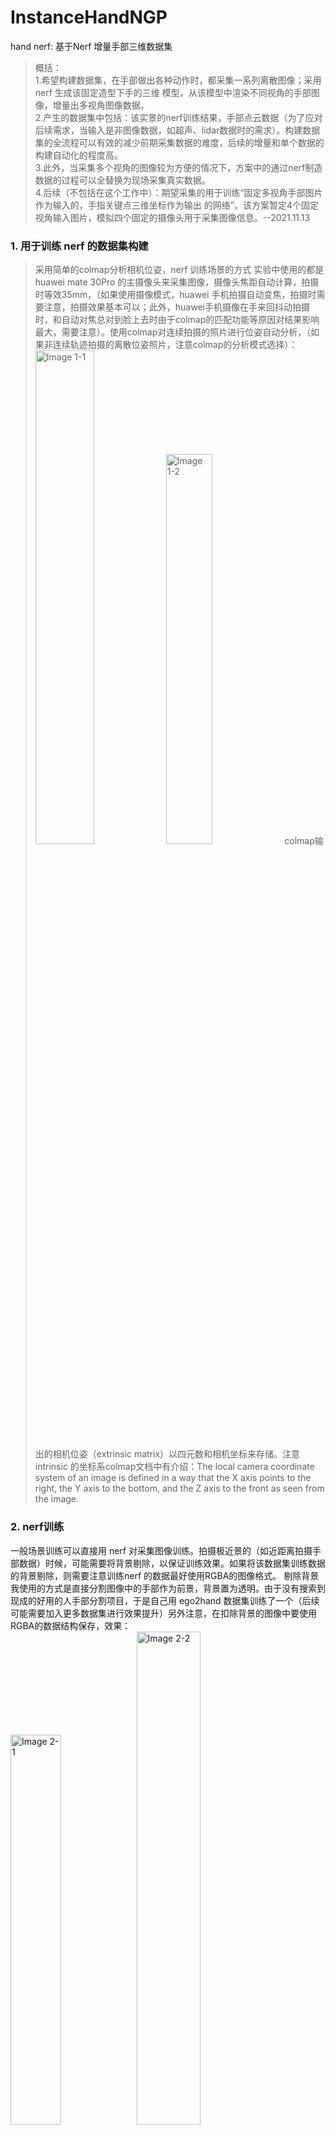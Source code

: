 # InstanceHandNGP
hand nerf: 基于Nerf 增量手部三维数据集
>概括：<br>
1.希望构建数据集，在手部做出各种动作时，都采集一系列离散图像；采用 nerf 生成该固定造型下手的三维 模型，从该模型中渲染不同视角的手部图像，增量出多视角图像数据。<br>
2.产生的数据集中包括：该实景的nerf训练结果，手部点云数据（为了应对后续需求，当输入是非图像数据，如超声、lidar数据时的需求）。构建数据集的全流程可以有效的减少前期采集数据的难度，后续的增量和单个数据的构建自动化的程度高。<br>
3.此外，当采集多个视角的图像较为方便的情况下，方案中的通过nerf制造数据的过程可以全替换为现场采集真实数据。<br>
4.后续（不包括在这个工作中）：期望采集的用于训练“固定多视角手部图片作为输入的，手指关键点三维坐标作为输出 的网络”。该方案暂定4个固定视角输入图片，模拟四个固定的摄像头用于采集图像信息。--2021.11.13

### 1. 用于训练 nerf 的数据集构建
>采用简单的colmap分析相机位姿，nerf 训练场景的方式
实验中使用的都是huawei mate 30Pro 的主摄像头来采集图像，摄像头焦距自动计算，拍摄时等效35mm，（如果使用摄像模式，huawei 手机拍摄自动变焦，拍摄时需要注意，拍摄效果基本可以；此外，huawei手机摄像在手来回抖动拍摄时，和自动对焦总对到脸上去时由于colmap的匹配功能等原因对结果影响最大，需要注意）。使用colmap对连续拍摄的照片进行位姿自动分析，（如果非连续轨迹拍摄的离散位姿照片，注意colmap的分析模式选择）：
<img src="./display/1.png" alt="Image 1-1" width="45%"/><img src="./display/1-2.png" alt="Image 1-2" width="40%"/>
colmap输出的相机位姿（extrinsic matrix）以四元数和相机坐标来存储。注意intrinsic 的坐标系colmap文档中有介绍：The local camera coordinate system of an image is defined in a way that the X axis points to the right, the Y axis to the bottom, and the Z axis to the front as seen from the image.  

### 2. nerf训练
一般场景训练可以直接用 nerf 对采集图像训练。拍摄极近景的（如近距离拍摄手部数据）时候，可能需要将背景剔除，以保证训练效果。如果将该数据集训练数据的背景剔除，则需要注意训练nerf 的数据最好使用RGBA的图像格式。 剔除背景我使用的方式是直接分割图像中的手部作为前景，背景置为透明。由于没有搜索到现成的好用的人手部分割项目，于是自己用 ego2hand 数据集训练了一个（后续可能需要加入更多数据集进行效果提升）另外注意，在扣除背景的图像中要使用RGBA的数据结构保存，效果：<br>
<img src="./display/2.png" alt="Image 2-1" width="40%" /><img src="./display/2-2.gif" alt="Image 2-2" width="45%"/>
<br>"手部分割"   &&   "nerf空间中的连续轨迹渲染（连续轨迹是弱插值的）"
上例中的每一帧渲染图的相机 intrinsic 参数为焦距flx=fly=1217.4; 图像长宽w=1920,h=1080;有opencv形式的camera distortion，k1=-0.046；k2=0。camera distortion实验中忽略，由于我们所关心的手部基本都在观测点正中央，作为plane camera 处理。

### 3. 在制造出的数据中进行手部关键点找寻
>采用现成的2d手部关键点找寻和 自研的根据相机位姿计算的三维空间手部关键点定位接口，来共同实现
#### 3-1. 2d手部关键点定位
使用网络上的现成项目进行手部关键点定位。如 下右图，手部骨架和关键点位置示例：
<img src="./display/3.png" alt="Image 3-1" width="45%"/><br>
<img src="./display/3-2.jpg" alt="Image 3-2" width="45%"/>
<img src="./display/3-3.jpg" alt="Image 3-3" width="45%"/>

#### 3-2. 三维手部关键点定位
>● 人为指定的相机位姿，渲染出若干帧图像；<br>
● 人为筛选出若干帧图像，进行手部二维关键点定位。<br>
● 根据二维关键点的位置和该帧相机位姿计算扫描线。<br>
>● 根据多帧扫描线的空间位置（相交或近点）确定手部 关键点的三维 位>置。

<img src="./display/4.png" alt="Image 4" width="45%"/><br>
以FINGER_TIPS 点为例：实验中，取20个点，即所选cube 上的8个顶角和12个边中点（这里选择的坐标系与nerf原文中保持一致，且不经过方向矫正使得主方向向上），计算他们的相机位点坐标及相机朝向原点时的 c2w 矩阵，进行渲染，并自动识别finger tips 等关键点，如下图为其中一帧：<br>
<img src="./display/5.jpg" alt="Image 5" width="45%"/><br>
根据多帧图像计算空间中手部的位点：<br>
由空间中直线  两两计算确切的 指尖位置：<br>
1.通过intrinsic matrix 计算出相机空间中的FINGER_TIPS 点的方向向量 a；<br>
2.根据extrinsic matrix 算出世界坐标系下的FINGER_TIPS 扫描线 a';<br>
3.由于我们采集了多帧渲染图片，因此取出各帧中的扫描线两两计算：算出距离两扫描线最近的点（两线不相交时）或者两扫描线的交点（两线相交时）<br>
4.筛选准确的点：1）聚类算法获得交点的中心，并去除偏差较远的点 （一般不用，除非点数太多）； 2）根据筛选出的各交点代表的两条扫描线之间的平行程度（cross product）设定各交点的权重，加权平均获得 FINGER_TIPS 点的坐标；<br>
计算结果举例：图中线为穿过各帧图像中 FINGER_TIPS 点的射线，线的交点为三维空间中，FINGER_TIPS 点的坐标：<br>
<img src="./display/6-1.jpg" alt="Image 6-1" width="32%"/>
<img src="./display/6-2.jpg" alt="Image 6-2" width="32%"/>
<img src="./display/6-3.jpg" alt="Image 6-3" width="32%"/><br>
<img src="./display/6-4.png" alt="Image 6-4" width="45%"/><br>
以同样的方法获得食指上三点的三维坐标。

#### 3-3. 检查输出 点云坐标是否与 我们前面基于的坐标系相匹配
<img src="./display/7-1.png" alt="Image 7-1" width="32%"/>
<img src="./display/7-2.png" alt="Image 7-2" width="32%"/><br>

#### 3-4. 手部数据增量
手部数据增量方式：旋转，平移；<br>
假设相机不动：<br>
对采集 渲染的 transform matrix 、手部各关键点位置（向量）、点云中各点坐标，进行操作：乘以相同的随机生成的旋转矩阵（模拟旋转），加上相同的位移 T（模拟平移）。这里加入的都是各项同性的变换。<br>
<br>
<br>
<br>
## 附录
### 手关键点定位网络训练

>讨论可行方案，并给出当前方案

#### 场景描述
假设我们使用的显示器四个角中的三个各有一个摄像头，希望根据不同视角的摄像头定位到屏幕前的（60cm*50cm*40cm ）三维空间中较为精确的手指关键点位置。<br>
理论上传统算法中：两个摄像头可以通过景深计算获得一些有用信息，甚至直接计算指尖的位置，但是这里尝试的目的在于：1）得到更加精确的位置；2）为后续修改算法提供一些基础和空间，方便尝试传统算法所不具备的能力，例如结合时间维度，通过时间序列的输入等操作分析运动轨迹获得更加可靠的插值轨迹等。<br>

#### 参考方案
1.参考 bevformer 使用spatial cross attention：<br>
<img src="./display/8.png" alt="Image 8" width="50%"/><br>
图2.1.1：引用自 bevformer 的原文（后续补全）<br>
这个方案与当前任务比较不合的 一点：智能驾驶中关注的重要输出是二维的BEV map，因此在z方向（纵向）上 的采样只踩数量不多的点构成跟空间位置高度相关的 BEV map。BEV feature map 在H和W方向分辨率可控。<br>
<br>
2.更加有参考价值的是 deformable DETR：<br>
与DETR不同， deformable DETR 将对backbone（即简单卷积产生的图像特征）的采样精简，使得不需要对全局做自注意力。<br>
这里插个题外话，做个假设：如果要寻这DETR 或者 BEV former 的思路，来实现我们此处的任务。由于必须构建三维空间中的相应位置的特征序列（这肯定是3维的），那么对于三维空间中的每个点都反向投影寻找二维坐标中的相应位置的权重。这将带来较大的计算代价。  与此相对：deformable detr则只采集极少的点。（而 deformable detr 的灵感来自可变形卷积）<br>
<img src="./display/9.png" alt="Image 9" width="60%"/><br>
图2.1.2：引自 deformable detr 原文（后续补全引用与解读相关结构）<br>
参考这个方案，我们虽然是要利用三维向量空间中的具体位置 以及相机的 extrinsic、intrinsic 来采集我们需要预测的目标位置处的图像特征，但是只要做一个 sparse 采集就行，将相应的状态和采集点信息保存在 Query Feature $Z_q$中，用作计算采集图像信息的reference point 。此外，其实该方法中作为先验信息的refrence point 可以利用前面提到的相机参数，由三维空间到相机图像投影获得，因此应该能确保收敛和收敛速度。<br>
此外，deformable detr 还能通过叠加使用 decoder 来一层层修正reference point 使其得到更加准确的定位结果，该设计模仿了光流法的迭代获取更加准确的光流场的过程（这一点对于自己写CUDA加速训练过程很重要）。这个性质契合我们的需求，即找到更加准确的3D位置。<br>

#### 采用的结构
采用backbone 加 transformer decoder 解码的总体结构，在多层 transformer 的每一层都会渐进的输出回归的坐标以供 loss 回传。backbone 选择 Resnet + FPN(目前尝试不加)。transformer 的结构如下（发现一篇基于detr 的三维目标检测 https://arxiv.org/abs/2110.06922，借鉴其结构调整如下）：<br>
<img src="./display/10.png" alt="Image 10" width="60%"/><br>
方案中，假设手上的每一个关键点都由一个query代表。
1.图中左边是resnet加fpn的backbone提取的多分辨率层级的feature map；<br>
2.中间 3D reference point 是由右边的transformer decder 求出的；<br>
3.借鉴 bev former 和 deformable detr，3D reference point 根据各个camera的 extrinsice 以及 intrinsic 矩阵得到相应点在各个camera 的 feature map 中的相应位置，这些位置不一定正好落到整数pixel上（尤其低分辨率的feature level），因此由双线性插值得到；<br>
4.从上一步得到的插值的feature，concate 得到 query；<br>
5.query进入transformer；transformer 由 self attention ，norm ， cross attention， norm, MLP, norm 。其中 self attention 就是 nn.MultiHeadAttentionl。而cross attention 借鉴了 https://arxiv.org/abs/2110.06922 的重要结构：<br>
其中包括上图中编号 1 所代表的由 3D reference point 取得相应位置的 feature map 的操作。由 reference point 采集得到的feature 与由原query 经过linear 层（为了使向量维度与feature一致）得到的embedded向量做cross attention。 cross attention 的输出经过linear 输出 transformer得到的是新 query；<br>
6.以上5中得到的query有残差结构，并且要加上position encoding：输出=原始输入+双线性插值特征+query位置特征。且由新query 再预测一个reference point 作为下一个transformer的输入。(详细的代码可以参考原文，或后续会整理上传github)。<br>
7.注意：与原作不同，新预测的 refined reference point 对于下一层是不进入loss 回传的，当作先验，用pytorch 的detach处理；但每一层transformer的输出 reference point 都会与ground truth（各个手部关键点） 计算loss，对本层的权重进行回传（作用是逐层矫正 该point），可以用克隆的tensor detach() 之后输出下一层，但是本层还是用未detach 的进行回传计算。<br>

另外在尝试的还有一种参考 deformable detr 的结构，该结构在附加段https://www.yuque.com/huangyuxiang-8hx5j/xyvz8w/hg3g7q#yjxY2中给出。<br>

#### 关于Loss
需要一个点做为reference point 来支持其他点的找寻，而不是每一个点在每一时刻都是可见的，当握拳时指尖就不可见，因此，我们需要额外定义一个判断函数来计算可见或不可见，即纳不纳入Loss。
（仅考虑当前时刻的预测与训练，则不可见的点可以需要也可以不需要loss，当考虑手结构信息时就需要加入Loss计算。如果有时序输入，就应考虑加入不可见的点的计算）。
这个工作的第一阶段目标是建立：从指尖到屏幕上的像素的指向、投射关系（允许一定误差范围，该误差范围由屏幕上目标大小来动态决定，且因为显示屏信号传递模型也符合“香农采样定理”，因此精度不会高于屏幕分辨率），之后应当加入以屏幕像素间距离为loss的端到端训练。

#### 附加讨论
##### 网络结构
另一种早先尝试的相似的网络结构。目前transformer层的cross attention层可能有待改进，几个点的偏移量之间的计算，以及得到各个关键点的部分有待完善。目前看来，各个关键点虽然是随同一个query进入 transformer 层的，预测的也是相对于reference point的偏移量，但是这与直接预测多个query散点本质上无异，没有很好的模仿deformable detr 中“类似可变形卷积”的采集feature方式，或者说没有比前面讨论的方法更加强调单只手上各个关键点之间的相关关系：<br>
<img src="./display/11.png" alt="Image 11" width="60%"/><br>

##### 关于Loss
之后工作，与改进：
本次简单训练仅假设图中有一只手，所以并未采用set-to-set的训练方式，有未使用hungariann loss或NMS。这也是后续需要改进的。
后续需要验证如果训练数据中有很多手的时候，同一只手的各个关键是否会混乱或者丢点，以及是否需要进行改变网络结构为：用单个 reference point 预测bounding box 以及各个reference point 的坐标。

### 镜像空间系统
待开发